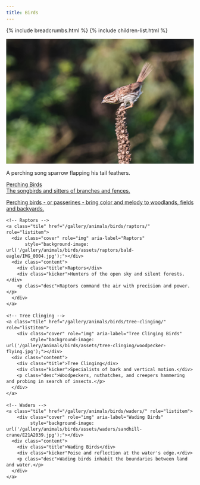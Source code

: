 ```yaml
---
title: Birds
---
```


{% include breadcrumbs.html %}
{% include children-list.html %}

<img src="/gallery/animals/birds/assets/perching/song-sparrow/E21A1917_1.jpg"
     alt="Song Sparrow perching on mullien"
     style="max-width:100%; height:auto; display:block; margin-bottom:1rem;">

A perching song sparrow flapping his tail feathers.

  <div class="grid" role="list">
    <!-- Perching Birds -->
    <a class="tile" href="/gallery/animals/birds/perching/" role="listitem">
      <div class="cover" role="img" aria-label="Perching"
           style="background-image: url('/gallery/animals/birds/assets/perching/house-wren/E21A2645.jpg');"></div>
      <div class="content">
        <div class="title">Perching Birds</div>
        <div class="kicker">The songbirds and sitters of branches and fences.</div>
        <p class="desc">Perching birds - or passerines - bring color and melody to woodlands, fields and backyards.</p>
      </div>
    </a>

    <!-- Raptors -->
    <a class="tile" href="/gallery/animals/birds/raptors/" role="listitem">
      <div class="cover" role="img" aria-label="Raptors"
           style="background-image: url('/gallery/animals/birds/assets/raptors/bald-eagle/IMG_0004.jpg');"></div>
      <div class="content">
        <div class="title">Raptors</div>
        <div class="kicker">Hunters of the open sky and silent forests.</div>
        <p class="desc">Raptors command the air with precision and power.</p>
      </div>
    </a>

    <!-- Tree Clinging -->
    <a class="tile" href="/gallery/animals/birds/tree-clinging/" role="listitem">
        <div class="cover" role="img" aria-label="Tree Clinging Birds"
             style="background-image: url('/gallery/animals/birds/assets/tree-clinging/woodpecker-flying.jpg');"></div>
      <div class="content">
        <div class="title">Tree Clinging</div>
        <div class="kicker">Specialists of bark and vertical motion.</div>
        <p class="desc">Woodpeckers, nuthatches, and creepers hammering and probing in search of insects.</p>
      </div>
    </a>

    <!-- Waders -->
    <a class="tile" href="/gallery/animals/birds/waders/" role="listitem">
        <div class="cover" role="img" aria-label="Wading Birds"
             style="background-image: url('/gallery/animals/birds/assets/waders/sandhill-crane/E21A2039.jpg');"></div>
      <div class="content">
        <div class="title">Wading Birds</div>
        <div class="kicker"Poise and reflection at the water's edge.</div>
        <p class="desc">Wading birds inhabit the boundaries between land and water.</p>
      </div>
    </a>
  </div>
